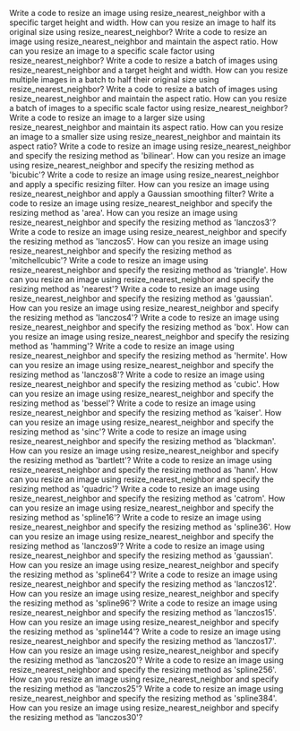 Write a code to resize an image using resize_nearest_neighbor with a specific target height and width.
How can you resize an image to half its original size using resize_nearest_neighbor?
Write a code to resize an image using resize_nearest_neighbor and maintain the aspect ratio.
How can you resize an image to a specific scale factor using resize_nearest_neighbor?
Write a code to resize a batch of images using resize_nearest_neighbor and a target height and width.
How can you resize multiple images in a batch to half their original size using resize_nearest_neighbor?
Write a code to resize a batch of images using resize_nearest_neighbor and maintain the aspect ratio.
How can you resize a batch of images to a specific scale factor using resize_nearest_neighbor?
Write a code to resize an image to a larger size using resize_nearest_neighbor and maintain its aspect ratio.
How can you resize an image to a smaller size using resize_nearest_neighbor and maintain its aspect ratio?
Write a code to resize an image using resize_nearest_neighbor and specify the resizing method as 'bilinear'.
How can you resize an image using resize_nearest_neighbor and specify the resizing method as 'bicubic'?
Write a code to resize an image using resize_nearest_neighbor and apply a specific resizing filter.
How can you resize an image using resize_nearest_neighbor and apply a Gaussian smoothing filter?
Write a code to resize an image using resize_nearest_neighbor and specify the resizing method as 'area'.
How can you resize an image using resize_nearest_neighbor and specify the resizing method as 'lanczos3'?
Write a code to resize an image using resize_nearest_neighbor and specify the resizing method as 'lanczos5'.
How can you resize an image using resize_nearest_neighbor and specify the resizing method as 'mitchellcubic'?
Write a code to resize an image using resize_nearest_neighbor and specify the resizing method as 'triangle'.
How can you resize an image using resize_nearest_neighbor and specify the resizing method as 'nearest'?
Write a code to resize an image using resize_nearest_neighbor and specify the resizing method as 'gaussian'.
How can you resize an image using resize_nearest_neighbor and specify the resizing method as 'lanczos4'?
Write a code to resize an image using resize_nearest_neighbor and specify the resizing method as 'box'.
How can you resize an image using resize_nearest_neighbor and specify the resizing method as 'hamming'?
Write a code to resize an image using resize_nearest_neighbor and specify the resizing method as 'hermite'.
How can you resize an image using resize_nearest_neighbor and specify the resizing method as 'lanczos8'?
Write a code to resize an image using resize_nearest_neighbor and specify the resizing method as 'cubic'.
How can you resize an image using resize_nearest_neighbor and specify the resizing method as 'bessel'?
Write a code to resize an image using resize_nearest_neighbor and specify the resizing method as 'kaiser'.
How can you resize an image using resize_nearest_neighbor and specify the resizing method as 'sinc'?
Write a code to resize an image using resize_nearest_neighbor and specify the resizing method as 'blackman'.
How can you resize an image using resize_nearest_neighbor and specify the resizing method as 'bartlett'?
Write a code to resize an image using resize_nearest_neighbor and specify the resizing method as 'hann'.
How can you resize an image using resize_nearest_neighbor and specify the resizing method as 'quadric'?
Write a code to resize an image using resize_nearest_neighbor and specify the resizing method as 'catrom'.
How can you resize an image using resize_nearest_neighbor and specify the resizing method as 'spline16'?
Write a code to resize an image using resize_nearest_neighbor and specify the resizing method as 'spline36'.
How can you resize an image using resize_nearest_neighbor and specify the resizing method as 'lanczos9'?
Write a code to resize an image using resize_nearest_neighbor and specify the resizing method as 'gaussian'.
How can you resize an image using resize_nearest_neighbor and specify the resizing method as 'spline64'?
Write a code to resize an image using resize_nearest_neighbor and specify the resizing method as 'lanczos12'.
How can you resize an image using resize_nearest_neighbor and specify the resizing method as 'spline96'?
Write a code to resize an image using resize_nearest_neighbor and specify the resizing method as 'lanczos15'.
How can you resize an image using resize_nearest_neighbor and specify the resizing method as 'spline144'?
Write a code to resize an image using resize_nearest_neighbor and specify the resizing method as 'lanczos17'.
How can you resize an image using resize_nearest_neighbor and specify the resizing method as 'lanczos20'?
Write a code to resize an image using resize_nearest_neighbor and specify the resizing method as 'spline256'.
How can you resize an image using resize_nearest_neighbor and specify the resizing method as 'lanczos25'?
Write a code to resize an image using resize_nearest_neighbor and specify the resizing method as 'spline384'.
How can you resize an image using resize_nearest_neighbor and specify the resizing method as 'lanczos30'?
